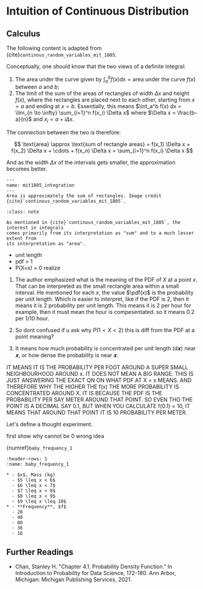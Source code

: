 # Intuition of Continuous Distribution

## Calculus 

The following content is adapted from {cite}`continous_random_variables_mit_1805`.

Conceptually, one should know that the two views of a definite integral:

1. The area under the curve given by $\int_a^b f(x) dx = \text{area under the curve } f(x) \text{ between } a \text{ and } b$;
2. The limit of the sum of the areas of rectangles of width $\Delta x$ and height $f(x)$, where the rectangles are placed next to each other, starting from $x=a$ and ending at $x=b$. Essentially, this means $\int_a^b f(x) dx = \lim_{n \to \infty} \sum_{i=1}^n f(x_i) \Delta x$ where $\Delta x = \frac{b-a}{n}$ and $x_i = a + i \Delta x$.

The connection between the two is therefore:

$$
\text{area} \approx \text{sum of rectangle areas} = f(x_1) \Delta x + f(x_2) \Delta x + \cdots + f(x_n) \Delta x = \sum_{i=1}^n f(x_i) \Delta x
$$

And as the width $\Delta x$ of the intervals gets smaller, the approximation becomes better.

```{figure} ../assets/mit1805_integration.png
---
name: mit1805_integration
---
Area is approximately the sum of rectangles. Image credit {cite}`continous_random_variables_mit_1805`.
```

```{admonition} Note
:class: note

As mentioned in {cite}`continous_random_variables_mit_1805`, the interest in integrals
comes primarily from its interpretation as "sum" and to a much lesser extent from
its interpretation as "area".
```



- unit length
- pdf > 1
- P(X=x) = 0
realize 

1. The author emphasized what is the meaning of the PDF of $X$ at a point $x$. 
That can be interpreted as the small rectangle area within a small interval.
He mentioned for each $x$, the value $\pdf(x)$ is the probability per unit length. Which
is easier to interpret, like if the PDF is 2, then it means it is 2 probability per unit length.
This means it is 2 per hour for example, then it must mean the hour is compesentated.
so it means 0.2 per 1/10 hour.

2. So dont confused if u ask why $P(1< X< 2)$ this is diff from the PDF at a point meaning?

3. It means how much probability is concentrated per unit length (d𝒙) near 𝒙, or how dense the probability is near 𝒙.

IT MEANS IT IS THE PROBABILITY PER FOOT AROUND A SUPER SMALL NEIGHBOURHOOD AROUND  x. 
IT DOES NOT MEAN A BIG RANGE. THIS IS JUST ANSWERING THE EXACT QN ON WHAT PDF AT X = x MEANS.
AND THEREFORE WHY THE HIGHER THE f(x) THE MORE PROBABILITY IS CONCENTRATED AROUND X. IT IS BECAUSE
THE PDF IS THE PROBABILITY PER SAY METER AROUND THAT POINT. SO EVEN THO THE POINT IS A DECIMAL SAY
0.1, BUT WHEN YOU CALCULATE f(0.1) = 10, IT MEANS THAT AROUND THAT POINT IT IS 10 PROBABILITY PER METER.


Let's define a thought experiment.

first show why cannot be 0 wrong idea


{numref}`baby_frequency_1`

```{list-table} Baby Frequency Table, binned by 1 kg
:header-rows: 1
:name: baby_frequency_1

* - $x$, Mass (kg)
  - $5 \leq x < 6$
  - $6 \leq x < 7$
  - $7 \leq x < 8$
  - $8 \leq x < 9$
  - $9 \leq x \leq 10$
* - **Frequency**, $f$
  - 20
  - 48
  - 80
  - 36
  - 16
```


## Further Readings

- Chan, Stanley H. "Chapter 4.1. Probability Density Function." In Introduction to Probability for Data Science, 172-180. Ann Arbor, Michigan: Michigan Publishing Services, 2021. 